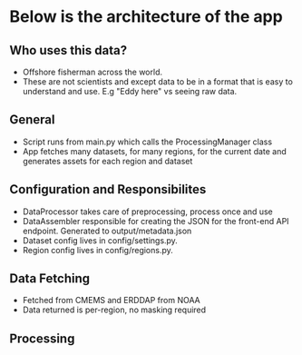 # Below is the architecture of the app

## Who uses this data?

- Offshore fisherman across the world.
- These are not scientists and except data to be in a format that is easy to understand and use. E.g "Eddy here" vs seeing raw data.

## General

- Script runs from main.py which calls the ProcessingManager class
- App fetches many datasets, for many regions, for the current date and generates assets for each region and dataset

## Configuration and Responsibilites

- DataProcessor takes care of preprocessing, process once and use
- DataAssembler responsible for creating the JSON for the front-end API endpoint. Generated to output/metadata.json
- Dataset config lives in config/settings.py.
- Region config lives in config/regions.py.

## Data Fetching

- Fetched from CMEMS and ERDDAP from NOAA
- Data returned is per-region, no masking required

## Processing

##
